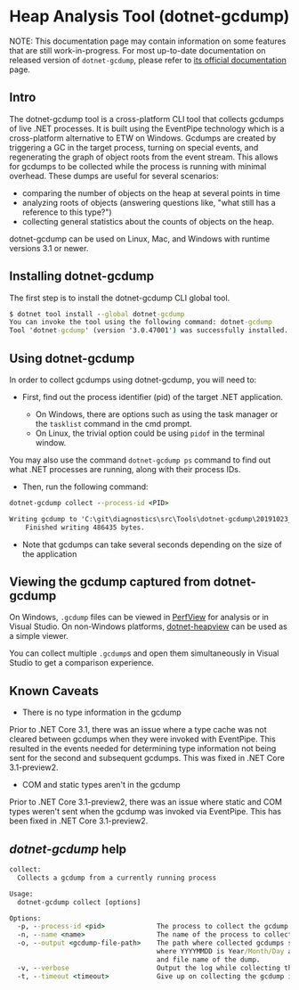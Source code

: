 # Heap Analysis Tool (dotnet-gcdump)

NOTE: This documentation page may contain information on some features that are still work-in-progress. For most up-to-date documentation on released version of `dotnet-gcdump`, please refer to [its official documentation](https://docs.microsoft.com/en-us/dotnet/core/diagnostics/dotnet-gcdump) page.

## Intro

The dotnet-gcdump tool is a cross-platform CLI tool that collects gcdumps of live .NET processes. It is built using the EventPipe technology which is a cross-platform alternative to ETW on Windows. Gcdumps are created by triggering a GC
in the target process, turning on special events, and regenerating the graph of object roots from the event stream. This allows for gcdumps to be collected while the process is running with minimal overhead. These dumps are useful for
several scenarios:

* comparing the number of objects on the heap at several points in time
* analyzing roots of objects (answering questions like, "what still has a reference to this type?")
* collecting general statistics about the counts of objects on the heap.

dotnet-gcdump can be used on Linux, Mac, and Windows with runtime versions 3.1 or newer.

## Installing dotnet-gcdump

The first step is to install the dotnet-gcdump CLI global tool.

```cmd
$ dotnet tool install --global dotnet-gcdump
You can invoke the tool using the following command: dotnet-gcdump
Tool 'dotnet-gcdump' (version '3.0.47001') was successfully installed.
```

## Using dotnet-gcdump

In order to collect gcdumps using dotnet-gcdump, you will need to:

- First, find out the process identifier (pid) of the target .NET application.

  - On Windows, there are options such as using the task manager or the `tasklist` command in the cmd prompt.
  - On Linux, the trivial option could be using `pidof` in the terminal window.

You may also use the command `dotnet-gcdump ps` command to find out what .NET processes are running, along with their process IDs.

- Then, run the following command:

```cmd
dotnet-gcdump collect --process-id <PID>

Writing gcdump to 'C:\git\diagnostics\src\Tools\dotnet-gcdump\20191023_042913_24060.gcdump'...
    Finished writing 486435 bytes.
```

- Note that gcdumps can take several seconds depending on the size of the application

## Viewing the gcdump captured from dotnet-gcdump

On Windows, `.gcdump` files can be viewed in [PerfView](https://github.com/microsoft/perfview) for analysis or in Visual Studio. On non-Windows platforms, [dotnet-heapview](https://github.com/1hub/dotnet-heapview) can be used as a simple viewer.

You can collect multiple `.gcdump`s and open them simultaneously in Visual Studio to get a comparison experience.

## Known Caveats

- There is no type information in the gcdump

Prior to .NET Core 3.1, there was an issue where a type cache was not cleared between gcdumps when they were invoked with EventPipe. This resulted in the events needed for determining type information not being sent for the second and subsequent gcdumps. This was fixed in .NET Core 3.1-preview2.


- COM and static types aren't in the gcdump

Prior to .NET Core 3.1-preview2, there was an issue where static and COM types weren't sent when the gcdump was invoked via EventPipe. This has been fixed in .NET Core 3.1-preview2.

## *dotnet-gcdump* help

```cmd
collect:
  Collects a gcdump from a currently running process

Usage:
  dotnet-gcdump collect [options]

Options:
  -p, --process-id <pid>             The process to collect the gcdump from
  -n, --name <name>                  The name of the process to collect the gcdump from.
  -o, --output <gcdump-file-path>    The path where collected gcdumps should be written. Defaults to '.\YYYYMMDD_HHMMSS_<pid>.gcdump'
                                     where YYYYMMDD is Year/Month/Day and HHMMSS is Hour/Minute/Second. Otherwise, it is the full path
                                     and file name of the dump.
  -v, --verbose                      Output the log while collecting the gcdump
  -t, --timeout <timeout>            Give up on collecting the gcdump if it takes longer the this many seconds. The default value is 30s
```
